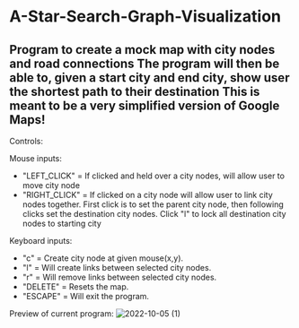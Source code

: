 # A-Star-Search-Graph-Visualization
Program to create a mock map with city nodes and road connections
The program will then be able to, given a start city and end city, show user the shortest path to their destination
This is meant to be a very simplified version of Google Maps!
-----------------------------------
Controls:

Mouse inputs:
- "LEFT_CLICK"  = If clicked and held over a city nodes, will allow user to move city node
- "RIGHT_CLICK" = If clicked on a city node will allow user to link city nodes together.
                First click is to set the parent city node, then following clicks set the destination 
                city nodes. Click "l" to lock all destination city nodes to starting city

Keyboard inputs:
- "c"      = Create city node at given mouse(x,y).
- "l"      = Will create links between selected city nodes.
- "r"      = Will remove links between selected city nodes.
- "DELETE" = Resets the map.
- "ESCAPE" = Will exit the program.

Preview of current program:
![2022-10-05 (1)](https://user-images.githubusercontent.com/62959991/193979555-83928077-aeb5-40b7-9c3d-14d4006c3c28.png)
